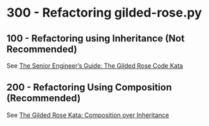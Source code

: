 # 300 - Refactoring gilded-rose.py

## 100 - Refactoring using Inheritance (Not Recommended)

See [The Senior Engineer’s Guide: The Gilded Rose Code Kata](https://www.johngerace.com/gilded-rose-kata/)

## 200 - Refactoring Using Composition (Recommended)

See [The Gilded Rose Kata: Composition over Inheritance](https://dev.to/the-software-s-journey/the-gilded-rose-kata-composition-over-inheritance-537p)
